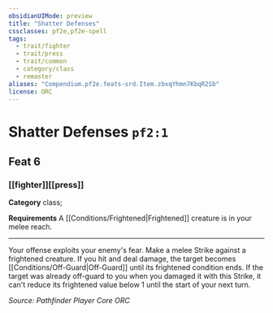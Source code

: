 ```yaml
---
obsidianUIMode: preview
title: "Shatter Defenses"
cssclasses: pf2e,pf2e-spell
tags:
  - trait/fighter
  - trait/press
  - trait/common
  - category/class
  - remaster
aliases: "Compendium.pf2e.feats-srd.Item.zbxqYhmn7KbqR2Sb"
license: ORC
---
```

# Shatter Defenses `pf2:1`
## Feat 6
### [[fighter]][[press]]

**Category** class; 




**Requirements** A [[Conditions/Frightened|Frightened]] creature is in your melee reach.

* * *

Your offense exploits your enemy's fear. Make a melee Strike against a frightened creature. If you hit and deal damage, the target becomes [[Conditions/Off-Guard|Off-Guard]] until its frightened condition ends. If the target was already off-guard to you when you damaged it with this Strike, it can't reduce its frightened value below 1 until the start of your next turn.

*Source: Pathfinder Player Core*
*ORC*